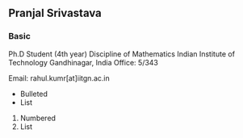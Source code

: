 ## Pranjal Srivastava



### Basic



Ph.D Student  (4th year) 
Discipline of Mathematics
Indian Institute of Technology Gandhinagar, India
Office: 5/343

Email: rahul.kumr[at]iitgn.ac.in
- Bulleted
- List

1. Numbered
2. List


```


